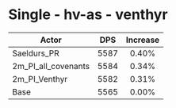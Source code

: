 # Single - hv-as - venthyr
| Actor | DPS | Increase |
|---|:---:|:---:|
|Saeldurs_PR|5587|0.40%|
|2m_PI_all_covenants|5584|0.34%|
|2m_PI_Venthyr|5582|0.31%|
|Base|5565|0.00%|
